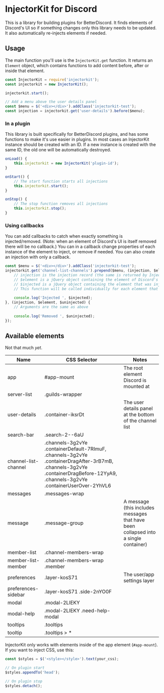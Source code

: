 InjectorKit for Discord
===

This is a library for building plugins for BetterDiscord. It finds elements of Discord's UI so if something changes only this library needs to be updated. It also automatically re-injects elements if needed.

Usage
---

The main function you'll use is the `InjectorKit.get` function. It returns an `Element` object, which contains functions to add content before, after or inside that element.

```js
const InjectorKit = require('injectorkit');
const injectorkit = new InjectorKit();

injectorkit.start();

// Add a menu above the user details panel
const $menu = $('<div></div>').addClass('injectorkit-test');
const injection = injectorkit.get('user-details').before($menu);

```

### In a plugin

This library is built specifically for BetterDiscord plugins, and has some functions to make it's use easier in plugins. In most cases an InjectorKit instance should be created with an ID. If a new instance is created with the same ID, the old one will be automatically destroyed.

```js
onLoad() {
    this.injectorkit = new InjectorKit('plugin-id');
}

onStart() {
    // The start function starts all injections
    this.injectorkit.start();
}

onStop() {
    // The stop function removes all injections
    this.injectorkit.stop();
}

```

### Using callbacks

You can add callbacks to catch when exactly something is injected/removed. (Note: when an element of Discord's UI is itself removed there will be no callback.) You can in a callback change properties of each instance of the element to inject, or remove if needed. You can also create an injection with only a callback.

```js
const $menu = $('<div></div>').addClass('injectorkit-test');
injectorkit.get('channel-list-channels').prepend($menu, (injection, $element, $injected) => {
    // injection is the injection record (the same is returned by InjectorKit.prepend)
    // $element is a jQuery object containing the element of Discord's UI
    // $injected is a jQuery object containing the element that was injected
    // This function will be called individually for each element that is injected (remember that injections are continuous - if any more channels are added to the list $menu will be prepended and this will be called again)
    
    console.log('Injected ', $injected);
}, (injection, $element, $uninjected) {
    // Arguments are the same as above
    
    console.log('Removed ', $uninjected);
});

```

Available elements
---

Not that much *yet*.

Name            | CSS Selector              | Notes
----------------|---------------------------|---
app             | #app-mount                | The root element Discord is mounted at
server-list     | .guilds-wrapper           |
user-details    | .container-iksrDt         | The user details panel at the bottom of the channel list
search-bar      | .search-2--6aU            |
channel-list-channel | .channels-3g2vYe .containerDefault-7RImuF, .channels-3g2vYe .containerDragAfter-3rB7mB, .channels-3g2vYe .containerDragBefore-12YyA9, .channels-3g2vYe .containerUserOver-2YhVL6 |
messages        | .messages-wrap            |
message         | .message-group            | A message (this includes messages that have been collapsed into a single container)
member-list     | .channel-members-wrap     |
member-list-member | .channel-members-wrap .member |
preferences     | .layer-kosS71             | The user/app settings layer
preferences-sidebar | .layer-kosS71 .side-2nYO0F |
modal           | .modal-2LIEKY             |
modal-help      | .modal-2LIEKY .need-help-modal |
tooltips        | .tooltips                 |
tooltip         | .tooltips > *             |

InjectorKit only works with elements inside of the app element (`#app-mount`). If you want to inject CSS, use this:

```js
const $styles = $('<style></style>').text(your_css);

// On plugin start
$styles.appendTo('head');

// On plugin stop
$styles.detach();

```
